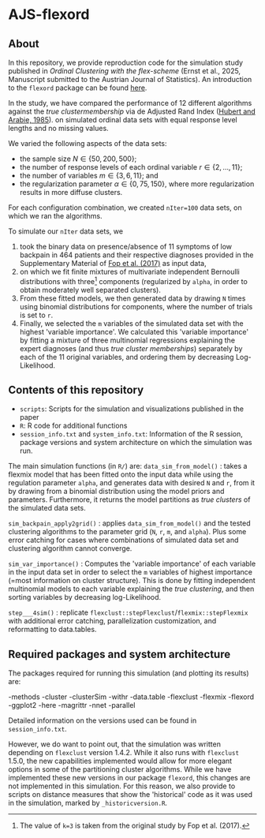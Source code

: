 # AJS-flexord

## About 
In this repository, we provide reproduction code for the simulation study published
in *Ordinal Clustering with the flex-scheme* (Ernst et al., 2025, Manuscript submitted to the Austrian Journal of Statistics).
An introduction to the `flexord` package can be found [here](https://dernst.github.io/flexord/articles/Intro2Flexord.html).

In the study, we have compared the performance of 12 different algorithms against
the *true clustermembership* via de Adjusted Rand Index ([Hubert and Arabie, 1985](https://doi.org/10.1007/BF01908075)).
on simulated ordinal data sets with equal response level lengths and no missing values.

We varied the following aspects of the data sets:

* the sample size $N \in \{50,200,500\}$;
* the number of response levels of each ordinal variable
  $r \in \{2,\ldots,11\}$;
* the number of variables $m \in \{3, 6, 11\}$; and
* the regularization parameter $\alpha \in \{0, 75, 150\}$, where
  more regularization results in more diffuse clusters.
  
For each configuration combination, we created `nIter=100` data sets, on
which we ran the algorithms.

To simulate our `nIter` data sets, we

1) took the binary data on presence/absence of 11 symptoms of low backpain  in 464 patients and 
 their respective diagnoses provided in the Supplementary Material of [Fop et al. (2017)](https://doi.org/10.1214/17-aoas1061)
 as input data,
2) on which we fit finite mixtures of multivariate independent Bernoulli distributions with
three[^1] components (regularized by `alpha`, in order to obtain moderately well separated clusters).
3) From these fitted models, we then generated data by drawing `N` times using binomial distributions
for components, where the number of trials is set to `r`.
4) Finally, we selected the `m` variables of the simulated data set with the highest 'variable importance'.
We calculated this 'variable importance' by fitting a mixture of three multinomial regressions
explaining the expert diagnoses (and thus *true cluster memberships*) separately by each of the 11
original variables, and ordering them by decreasing Log-Likelihood.

[^1]: The value of `k=3` is taken from the original study by Fop et al. (2017).

## Contents of this repository

- `scripts`: Scripts for the simulation and visualizations published in the paper
- `R`: R code for additional functions
- `session_info.txt` and `system_info.txt`: Information of the R session, package versions
    and system architecture on which the simulation was run.

The main simulation functions (in `R/`) are:
`data_sim_from_model()`
: takes a flexmix model that has been fitted onto the input data while using the
regulation parameter `alpha`, and generates data with desired `N` and `r`,  from
it by drawing from a binomial distribution using the model priors and parameters.
Furthermore, it returns the model partitions as *true clusters* of the simulated
data sets.

`sim_backpain_apply2grid()`
: applies `data_sim_from_model()` and the tested clustering algorithms to the
parameter grid (`N`, `r`, `m`, and `alpha`). Plus some error catching for cases
where combinations of simulated data set and clustering algorithm cannot converge.

`sim_var_importance()`
: Computes the 'variable importance' of each variable in the input data set in
order to select the `m` variables of highest importance (=most information on
cluster structure). This is done by fitting independent multinomial models to
each variable explaining the *true clustering*, and then sorting variables by
decreasing log-Likelihood.

`step___4sim()`
: replicate `flexclust::stepFlexclust`/`flexmix::stepFlexmix` with additional
error catching, parallelization customization, and reformatting to data.tables.

## Required packages and system architecture

The packages required for running this simulation (and plotting its results) are:

-methods
-cluster
-clusterSim
-withr
-data.table
-flexclust
-flexmix
-flexord
-ggplot2
-here
-magrittr
-nnet
-parallel

Detailed information on the versions used can be found in `session_info.txt`.

However, we do want to point out, that the simulation was written depending on `flexclust` version 1.4.2.
While it also runs with `flexclust` 1.5.0, the new capabilities implemented would allow for more elegant
options in some of the partitioning cluster algorithms. While we have implemented these new versions in
our package `flexord`, this changes are not implemented in this simulation. For this reason, we also provide
to scripts on distance measures that show the 'historical' code as it was used in the simulation, marked
by `_historicversion.R`.
